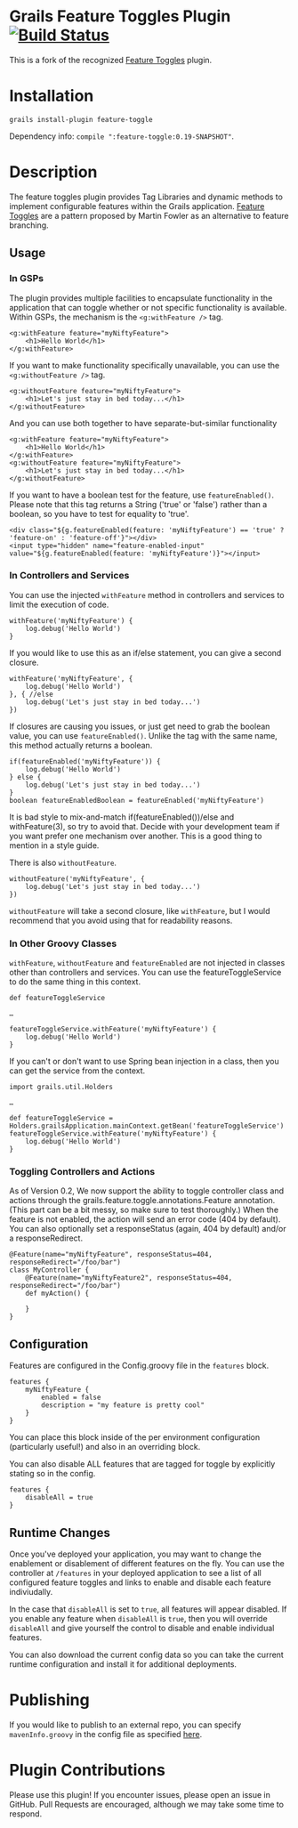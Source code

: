 # Grails Feature Toggles Plugin [![Build Status](https://travis-ci.org/LanyonM/grails-feature-toggle.png?branch=master)](https://travis-ci.org/LanyonM/grails-feature-toggle)
This is a fork of the recognized [Feature Toggles](http://grails.org/plugin/feature-toggle) plugin.

# Installation

    grails install-plugin feature-toggle

Dependency info: ``compile ":feature-toggle:0.19-SNAPSHOT"``.

# Description
The feature toggles plugin provides Tag Libraries and dynamic methods to implement configurable features within the Grails application. [Feature Toggles](http://martinfowler.com/bliki/FeatureToggle.html) are a pattern proposed by Martin Fowler as an alternative to feature branching.

## Usage

### In GSPs
The plugin provides multiple facilities to encapsulate functionality in the application that can toggle whether or not specific functionality is available. Within GSPs, the mechanism is the ``<g:withFeature />`` tag.

    <g:withFeature feature="myNiftyFeature">
        <h1>Hello World</h1>
    </g:withFeature>
    
 If you want to make functionality specifically unavailable, you can use the ``<g:withoutFeature />`` tag.

    <g:withoutFeature feature="myNiftyFeature">
        <h1>Let's just stay in bed today...</h1>
    </g:withoutFeature>

And you can use both together to have separate-but-similar functionality

    <g:withFeature feature="myNiftyFeature">
        <h1>Hello World</h1>
    </g:withFeature>
    <g:withoutFeature feature="myNiftyFeature">
        <h1>Let's just stay in bed today...</h1>
    </g:withoutFeature>

If you want to have a boolean test for the feature, use ``featureEnabled()``.  Please note that this tag returns a String ('true' or 'false') rather than a boolean, so you have to test for equality to 'true'.

	<div class="${g.featureEnabled(feature: 'myNiftyFeature') == 'true' ? 'feature-on' : 'feature-off'}"></div>
	<input type="hidden" name="feature-enabled-input" value="${g.featureEnabled(feature: 'myNiftyFeature')}"></input>


### In Controllers and Services

You can use the injected ``withFeature`` method in controllers and services to limit the execution of code.

    withFeature('myNiftyFeature') {
        log.debug('Hello World')
    }

If you would like to use this as an if/else statement, you can give a second closure.

    withFeature('myNiftyFeature', {
        log.debug('Hello World')
    }, { //else
        log.debug('Let's just stay in bed today...')    
    })
    
If closures are causing you issues, or just get need to grab the boolean value, you can use ``featureEnabled()``.  Unlike the tag with the same name, this method actually returns a boolean.

	if(featureEnabled('myNiftyFeature')) {
        log.debug('Hello World')
	} else {
        log.debug('Let's just stay in bed today...')
	}
	boolean featureEnabledBoolean = featureEnabled('myNiftyFeature')

It is bad style to mix-and-match if(featureEnabled())/else and withFeature(3), so try to avoid that. Decide with your development team if you want prefer one mechanism over another.  This is a good thing to mention in a style guide.

There is also ``withoutFeature``.

	withoutFeature('myNiftyFeature', {
        log.debug('Let's just stay in bed today...')    
    })

``withoutFeature`` will take a second closure, like ``withFeature``, but I would recommend that you avoid using that for readability reasons.

### In Other Groovy Classes

``withFeature``, ``withoutFeature`` and ``featureEnabled`` are not injected in classes other than controllers and services.  You can use the featureToggleService to do the same thing in this context.

	def featureToggleService
	
	…
	
    featureToggleService.withFeature('myNiftyFeature') {
        log.debug('Hello World')
    }
 
If you can't or don't want to use Spring bean injection in a class, then you can get the service from the context.

	import grails.util.Holders
	
	…
	
	def featureToggleService = Holders.grailsApplication.mainContext.getBean('featureToggleService')
    featureToggleService.withFeature('myNiftyFeature') {
        log.debug('Hello World')
    }

### Toggling Controllers and Actions

As of Version 0.2, We now support the ability to toggle controller class and actions through the grails.feature.toggle.annotations.Feature annotation.  (This part can be a bit messy, so make sure to test thoroughly.)  When the feature is not enabled, the action will send an error code (404 by default).  You can also optionally set a responseStatus (again, 404 by default) and/or a responseRedirect.  

    @Feature(name="myNiftyFeature", responseStatus=404, responseRedirect="/foo/bar")
    class MyController {
        @Feature(name="myNiftyFeature2", responseStatus=404, responseRedirect="/foo/bar")
        def myAction() {
          
        }
    }


## Configuration
Features are configured in the Config.groovy file in the ``features`` block.

    features {
        myNiftyFeature {
            enabled = false
            description = "my feature is pretty cool"
        }
    }

You can place this block inside of the per environment configuration (particularly useful!) and also in an overriding block.

You can also disable ALL features that are tagged for toggle by explicitly stating so in the config.

    features {
        disableAll = true
    }

## Runtime Changes
Once you've deployed your application, you may want to change the enablement or disablement of different features on the fly. You can use the controller at ``/features`` in your deployed application to see a list of all configured feature toggles and links to enable and disable each feature indiviudally.

In the case that ``disableAll`` is set to ``true``, all features will appear disabled. If you enable any feature when ``disableAll`` is ``true``, then you will override ``disableAll`` and give yourself the control to disable and enable individual features.

You can also download the current config data so you can take the current runtime configuration and install it for additional deployments.

# Publishing
If you would like to publish to an external repo, you can specify ``mavenInfo.groovy`` in the config file as specified [here](http://blog.jeffbeck.info/?p=144).

# Plugin Contributions
Please use this plugin!  If you encounter issues, please open an issue in GitHub.  Pull Requests are encouraged, although we may take some time to respond.